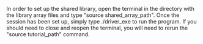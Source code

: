 In order to set up the shared library, open the terminal in the directory with the library array files and type "source shared_array_path". Once the session has been set up, simply type ./driver_exe to run the program.
If you should need to close and reopen the terminal, you will need to rerun the "source tutorial_path" command.

